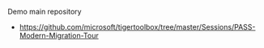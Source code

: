 Demo main repository

- https://github.com/microsoft/tigertoolbox/tree/master/Sessions/PASS-Modern-Migration-Tour
